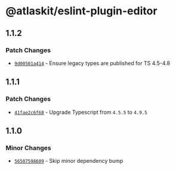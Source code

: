 # @atlaskit/eslint-plugin-editor

## 1.1.2

### Patch Changes

- [`9d00501a414`](https://bitbucket.org/atlassian/atlassian-frontend/commits/9d00501a414) - Ensure legacy types are published for TS 4.5-4.8

## 1.1.1

### Patch Changes

- [`41fae2c6f68`](https://bitbucket.org/atlassian/atlassian-frontend/commits/41fae2c6f68) - Upgrade Typescript from `4.5.5` to `4.9.5`

## 1.1.0

### Minor Changes

- [`56507598609`](https://bitbucket.org/atlassian/atlassian-frontend/commits/56507598609) - Skip minor dependency bump
